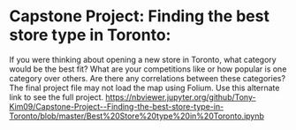 # Capstone Project: Finding the best store type in Toronto:

If you were thinking about opening a new store in Toronto, what category would be the best fit? What are your competitions like or how popular is one category over others. Are there any correlations between these categories? 
The final project file may not load the map using Folium. Use this alternate link to see the full project.
https://nbviewer.jupyter.org/github/Tony-Kim09/Capstone-Project--Finding-the-best-store-type-in-Toronto/blob/master/Best%20Store%20type%20in%20Toronto.ipynb

